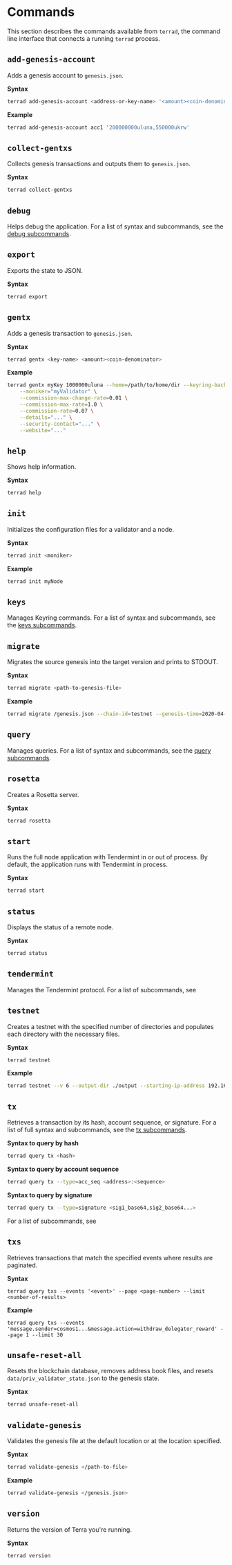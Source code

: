 # Commands

This section describes the commands available from `terrad`, the command line interface that connects a running `terrad` process.

## `add-genesis-account`

Adds a genesis account to `genesis.json`.

**Syntax**
```bash
terrad add-genesis-account <address-or-key-name> '<amount><coin-denominator>,<amount><coin-denominator>'
```

**Example**
```bash
terrad add-genesis-account acc1 '200000000uluna,550000ukrw'
```

## `collect-gentxs`

Collects genesis transactions and outputs them to `genesis.json`.

**Syntax**
```bash
terrad collect-gentxs
```

## `debug`

Helps debug the application. For a list of syntax and subcommands, see the [debug subcommands](subcommands.md#debug-addr).

## `export`

Exports the state to JSON.

**Syntax**
```bash
terrad export
```

## `gentx`

Adds a genesis transaction to `genesis.json`.

**Syntax**
```bash
terrad gentx <key-name> <amount><coin-denominator>
```

**Example**
```bash
terrad gentx myKey 1000000uluna --home=/path/to/home/dir --keyring-backend=os --chain-id=test-chain-1 \
    --moniker="myValidator" \
    --commission-max-change-rate=0.01 \
    --commission-max-rate=1.0 \
    --commission-rate=0.07 \
    --details="..." \
    --security-contact="..." \
    --website="..."
```

## `help`

Shows help information.

**Syntax**
```bash
terrad help
```

## `init`

Initializes the configuration files for a validator and a node.

**Syntax**
```bash
terrad init <moniker>
```

**Example**
```bash
terrad init myNode
```

## `keys`

Manages Keyring commands. For a list of syntax and subcommands, see the [keys subcommands](subcommands.md#keys-add).


## `migrate`
Migrates the source genesis into the target version and prints to STDOUT.

**Syntax**
```bash
terrad migrate <path-to-genesis-file>
```

**Example**
```bash
terrad migrate /genesis.json --chain-id=testnet --genesis-time=2020-04-19T17:00:00Z --initial-height=4000
```

## `query`

Manages queries. For a list of syntax and subcommands, see the [query subcommands](subcommands.md#query-account).

## `rosetta`

Creates a Rosetta server.

**Syntax**
```bash
terrad rosetta
```

## `start`

Runs the full node application with Tendermint in or out of process. By default, the application runs with Tendermint in process.

**Syntax**
```bash
terrad start
```

## `status`

Displays the status of a remote node.

**Syntax**
```bash
terrad status
```

## `tendermint`

Manages the Tendermint protocol. For a list of subcommands, see []()

## `testnet`

Creates a testnet with the specified number of directories and populates each directory with the necessary files.

**Syntax**
```bash
terrad testnet
```

**Example**
```bash
terrad testnet --v 6 --output-dir ./output --starting-ip-address 192.168.10.2
```

## `tx`

Retrieves a transaction by its hash, account sequence, or signature. For a list of full syntax and subcommands, see the [tx subcommands](subcommands.md#tx-authz-exec).

**Syntax to query by hash**
```bash
terrad query tx <hash>
```

**Syntax to query by account sequence**
```bash
terrad query tx --type=acc_seq <address>:<sequence>
```

**Syntax to query by signature**
```bash
terrad query tx --type=signature <sig1_base64,sig2_base64...>
```

For a list of subcommands, see []()

## `txs`

Retrieves transactions that match the specified events where results are paginated.

**Syntax**
```
terrad query txs --events '<event>' --page <page-number> --limit <number-of-results>
```

**Example**
```
terrad query txs --events 'message.sender=cosmos1...&message.action=withdraw_delegator_reward' --page 1 --limit 30
```

## `unsafe-reset-all`

Resets the blockchain database, removes address book files, and resets `data/priv_validator_state.json` to the genesis state.

**Syntax**
```bash
terrad unsafe-reset-all
```

## `validate-genesis`

Validates the genesis file at the default location or at the location specified.

**Syntax**
```bash
terrad validate-genesis </path-to-file>
```

**Example**
```bash
terrad validate-genesis </genesis.json>
```

## `version`

Returns the version of Terra you're running.

**Syntax**
```bash
terrad version
```
